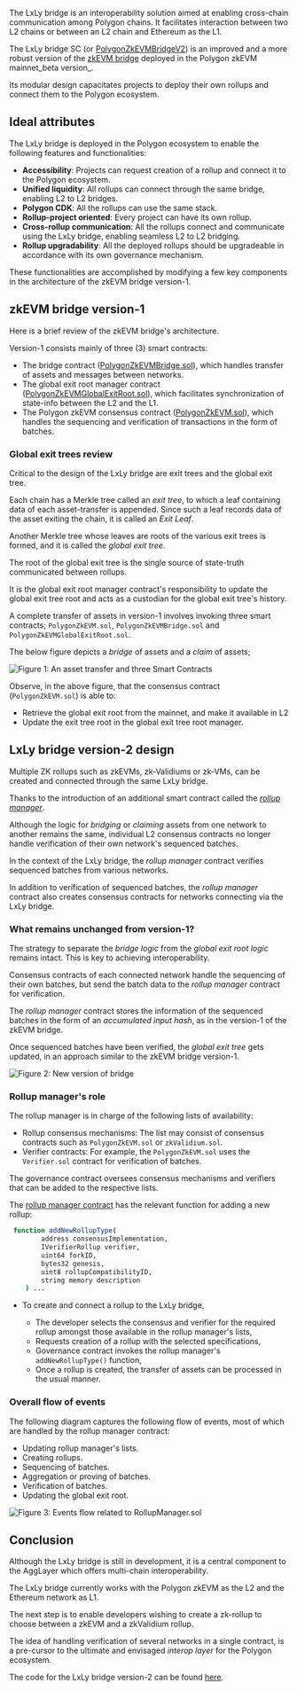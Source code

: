 The LxLy bridge is an interoperability solution aimed at enabling cross-chain communication among Polygon chains. It facilitates interaction between two L2 chains or between an L2 chain and Ethereum as the L1.

The LxLy bridge SC (or [PolygonZkEVMBridgeV2](https://github.com/0xPolygonHermez/zkevm-contracts/blob/feature/v2ForkID5/contracts/v2/PolygonZkEVMBridgeV2.sol)) is an improved and a more robust version of the [zkEVM bridge](https://github.com/0xPolygonHermez/zkevm-contracts/blob/feature/v2ForkID5/contracts/PolygonZkEVMBridge.sol) deployed in the Polygon zkEVM mainnet_beta version_.

Its modular design capacitates projects to deploy their own rollups and connect them to the Polygon ecosystem.

## Ideal attributes

The LxLy bridge is deployed in the Polygon ecosystem to enable the following features and functionalities:

- **Accessibility**: Projects can request creation of a rollup and connect it to the Polygon ecosystem.
- **Unified liquidity**: All rollups can connect through the same bridge, enabling L2 to L2 bridges.
- **Polygon CDK**: All the rollups can use the same stack.
- **Rollup-project oriented**: Every project can have its own rollup.
- **Cross-rollup communication**: All the rollups connect and communicate using the LxLy bridge, enabling seamless L2 to L2 bridging.
- **Rollup upgradability**: All the deployed rollups should be upgradeable in accordance with its own governance mechanism.

These functionalities are accomplished by modifying a few key components in the architecture of the zkEVM bridge version-1.

## zkEVM bridge version-1

Here is a brief review of the zkEVM bridge's architecture.

Version-1 consists mainly of three (3) smart contracts:

- The bridge contract ([PolygonZkEVMBridge.sol](https://github.com/0xPolygonHermez/zkevm-contracts/blob/feature/v2ForkID5/contracts/PolygonZkEVMBridge.sol)), which handles transfer of assets and messages between networks.
- The global exit root manager contract ([PolygonZkEVMGlobalExitRoot.sol](https://github.com/0xPolygonHermez/zkevm-contracts/blob/feature/v2ForkID5/contracts/PolygonZkEVMGlobalExitRoot.sol)), which facilitates synchronization of state-info between the L2 and the L1.
- The Polygon zkEVM consensus contract ([PolygonZkEVM.sol](https://github.com/0xPolygonHermez/zkevm-contracts/blob/feature/v2ForkID5/contracts/PolygonZkEVM.sol)), which handles the sequencing and verification of transactions in the form of batches.

### Global exit trees review

Critical to the design of the LxLy bridge are exit trees and the global exit tree.

Each chain has a Merkle tree called an _exit tree_, to which a leaf containing data of each asset-transfer is appended. Since such a leaf records data of the asset exiting the chain, it is called an _Exit Leaf_.

Another Merkle tree whose leaves are roots of the various exit trees is formed, and it is called the _global exit tree_.

The root of the global exit tree is the single source of state-truth communicated between rollups.

It is the global exit root manager contract's responsibility to update the global exit tree root and acts as a custodian for the global exit tree's history.

A complete transfer of assets in version-1 involves invoking three smart contracts; `PolygonZkEVM.sol`, `PolygonZkEVMBridge.sol` and `PolygonZkEVMGlobalExitRoot.sol`.

The below figure depicts a _bridge_ of assets and a _claim_ of assets;

![Figure 1: An asset transfer and three Smart Contracts](../../../../img/zkEVM/lxly-1-v1-asset-transfer.png)

Observe, in the above figure, that the consensus contract (`PolygonZkEVM.sol`) is able to:

- Retrieve the global exit root from the mainnet, and make it available in L2
- Update the exit tree root in the global exit tree root manager.

## LxLy bridge version-2 design

Multiple ZK rollups such as zkEVMs, zk-Validiums or zk-VMs, can be created and connected through the same LxLy bridge.

Thanks to the introduction of an additional smart contract called the [_rollup manager_](https://github.com/0xPolygonHermez/zkevm-contracts/blob/feature/v2ForkID5/contracts/v2/PolygonRollupManager.sol).

Although the logic for _bridging_ or _claiming_ assets from one network to another remains the same, individual L2 consensus contracts no longer handle verification of their own network's sequenced batches.

In the context of the LxLy bridge, the _rollup manager_ contract verifies sequenced batches from various networks.

In addition to verification of sequenced batches, the _rollup manager_ contract also creates consensus contracts for networks connecting via the LxLy bridge.

### What remains unchanged from version-1?

The strategy to separate the _bridge logic_ from the _global exit root logic_ remains intact. This is key to achieving interoperability.

Consensus contracts of each connected network handle the sequencing of their own batches, but send the batch data to the _rollup manager_ contract for verification.

The _rollup manager_ contract stores the information of the sequenced batches in the form of an _accumulated input hash_, as in the version-1 of the zkEVM bridge.

Once sequenced batches have been verified, the _global exit tree_ gets updated, in an approach similar to the zkEVM bridge version-1.

![Figure 2: New version of bridge](../../../../img/zkEVM/lxly-2-new-bridge-design.png)

### Rollup manager's role

The rollup manager is in charge of the following lists of availability:

- Rollup consensus mechanisms: The list may consist of consensus contracts such as `PolygonZkEVM.sol` or `zkValidium.sol`.
- Verifier contracts: For example, the `PolygonZkEVM.sol` uses the `Verifier.sol` contract for verification of batches.

The governance contract oversees consensus mechanisms and verifiers that can be added to the respective lists.

The [rollup manager contract](https://github.com/0xPolygonHermez/zkevm-contracts/blob/feature/v2ForkID5/contracts/v2/PolygonRollupManager.sol) has the relevant function for adding a new rollup:

```bash
 function addNewRollupType(
        address consensusImplementation,
        IVerifierRollup verifier,
        uint64 forkID,
        bytes32 genesis,
        uint8 rollupCompatibilityID,
        string memory description
    ) ...
```

- To create and connect a rollup to the LxLy bridge,

  - The developer selects the consensus and verifier for the required rollup amongst those available in the rollup manager's lists,
  - Requests creation of a rollup with the selected specifications,
  - Governance contract invokes the rollup manager's `addNewRollupType()` function,
  - Once a rollup is created, the transfer of assets can be processed in the usual manner.

### Overall flow of events

The following diagram captures the following flow of events, most of which are handled by the rollup manager contract:

- Updating rollup manager's lists.
- Creating rollups.
- Sequencing of batches.
- Aggregation or proving of batches.
- Verification of batches.
- Updating the global exit root.

![Figure 3: Events flow related to RollupManager.sol](../../../../img/zkEVM/lxly-bridge-diagram.png)

## Conclusion

Although the LxLy bridge is still in development, it is a central component to the AggLayer which offers multi-chain interoperability.

The LxLy bridge currently works with the Polygon zkEVM as the L2 and the Ethereum network as L1.

The next step is to enable developers wishing to create a zk-rollup to choose between a zkEVM and a zkValidium rollup.

The idea of handling verification of several networks in a single contract, is a pre-cursor to the ultimate and envisaged _interop layer_ for the Polygon ecosystem.

The code for the LxLy bridge version-2 can be found [here](https://github.com/0xPolygonHermez/zkevm-contracts/tree/feature/v2ForkID5/contracts/v2).
